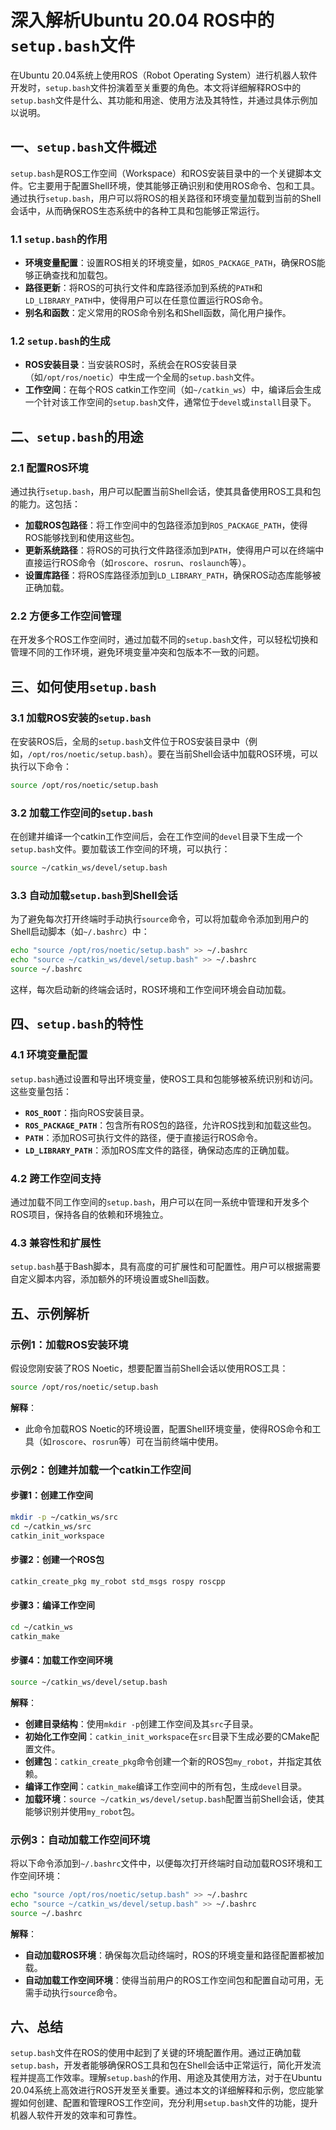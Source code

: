 # 深入解析Ubuntu 20.04 ROS中的`setup.bash`文件

在Ubuntu 20.04系统上使用ROS（Robot Operating System）进行机器人软件开发时，`setup.bash`文件扮演着至关重要的角色。本文将详细解释ROS中的`setup.bash`文件是什么、其功能和用途、使用方法及其特性，并通过具体示例加以说明。

## 一、`setup.bash`文件概述

`setup.bash`是ROS工作空间（Workspace）和ROS安装目录中的一个关键脚本文件。它主要用于配置Shell环境，使其能够正确识别和使用ROS命令、包和工具。通过执行`setup.bash`，用户可以将ROS的相关路径和环境变量加载到当前的Shell会话中，从而确保ROS生态系统中的各种工具和包能够正常运行。

### 1.1 `setup.bash`的作用

- **环境变量配置**：设置ROS相关的环境变量，如`ROS_PACKAGE_PATH`，确保ROS能够正确查找和加载包。
- **路径更新**：将ROS的可执行文件和库路径添加到系统的`PATH`和`LD_LIBRARY_PATH`中，使得用户可以在任意位置运行ROS命令。
- **别名和函数**：定义常用的ROS命令别名和Shell函数，简化用户操作。

### 1.2 `setup.bash`的生成

- **ROS安装目录**：当安装ROS时，系统会在ROS安装目录（如`/opt/ros/noetic`）中生成一个全局的`setup.bash`文件。
- **工作空间**：在每个ROS catkin工作空间（如`~/catkin_ws`）中，编译后会生成一个针对该工作空间的`setup.bash`文件，通常位于`devel`或`install`目录下。

## 二、`setup.bash`的用途

### 2.1 配置ROS环境

通过执行`setup.bash`，用户可以配置当前Shell会话，使其具备使用ROS工具和包的能力。这包括：

- **加载ROS包路径**：将工作空间中的包路径添加到`ROS_PACKAGE_PATH`，使得ROS能够找到和使用这些包。
- **更新系统路径**：将ROS的可执行文件路径添加到`PATH`，使得用户可以在终端中直接运行ROS命令（如`roscore`、`rosrun`、`roslaunch`等）。
- **设置库路径**：将ROS库路径添加到`LD_LIBRARY_PATH`，确保ROS动态库能够被正确加载。

### 2.2 方便多工作空间管理

在开发多个ROS工作空间时，通过加载不同的`setup.bash`文件，可以轻松切换和管理不同的工作环境，避免环境变量冲突和包版本不一致的问题。

## 三、如何使用`setup.bash`

### 3.1 加载ROS安装的`setup.bash`

在安装ROS后，全局的`setup.bash`文件位于ROS安装目录中（例如，`/opt/ros/noetic/setup.bash`）。要在当前Shell会话中加载ROS环境，可以执行以下命令：

```bash
source /opt/ros/noetic/setup.bash
```

### 3.2 加载工作空间的`setup.bash`

在创建并编译一个catkin工作空间后，会在工作空间的`devel`目录下生成一个`setup.bash`文件。要加载该工作空间的环境，可以执行：

```bash
source ~/catkin_ws/devel/setup.bash
```

### 3.3 自动加载`setup.bash`到Shell会话

为了避免每次打开终端时手动执行`source`命令，可以将加载命令添加到用户的Shell启动脚本（如`~/.bashrc`）中：

```bash
echo "source /opt/ros/noetic/setup.bash" >> ~/.bashrc
echo "source ~/catkin_ws/devel/setup.bash" >> ~/.bashrc
source ~/.bashrc
```

这样，每次启动新的终端会话时，ROS环境和工作空间环境会自动加载。

## 四、`setup.bash`的特性

### 4.1 环境变量配置

`setup.bash`通过设置和导出环境变量，使ROS工具和包能够被系统识别和访问。这些变量包括：

- **`ROS_ROOT`**：指向ROS安装目录。
- **`ROS_PACKAGE_PATH`**：包含所有ROS包的路径，允许ROS找到和加载这些包。
- **`PATH`**：添加ROS可执行文件的路径，便于直接运行ROS命令。
- **`LD_LIBRARY_PATH`**：添加ROS库文件的路径，确保动态库的正确加载。

### 4.2 跨工作空间支持

通过加载不同工作空间的`setup.bash`，用户可以在同一系统中管理和开发多个ROS项目，保持各自的依赖和环境独立。

### 4.3 兼容性和扩展性

`setup.bash`基于Bash脚本，具有高度的可扩展性和可配置性。用户可以根据需要自定义脚本内容，添加额外的环境设置或Shell函数。

## 五、示例解析

### 示例1：加载ROS安装环境

假设您刚安装了ROS Noetic，想要配置当前Shell会话以使用ROS工具：

```bash
source /opt/ros/noetic/setup.bash
```

**解释**：
- 此命令加载ROS Noetic的环境设置，配置Shell环境变量，使得ROS命令和工具（如`roscore`、`rosrun`等）可在当前终端中使用。

### 示例2：创建并加载一个catkin工作空间

#### 步骤1：创建工作空间

```bash
mkdir -p ~/catkin_ws/src
cd ~/catkin_ws/src
catkin_init_workspace
```

#### 步骤2：创建一个ROS包

```bash
catkin_create_pkg my_robot std_msgs rospy roscpp
```

#### 步骤3：编译工作空间

```bash
cd ~/catkin_ws
catkin_make
```

#### 步骤4：加载工作空间环境

```bash
source ~/catkin_ws/devel/setup.bash
```

**解释**：
- **创建目录结构**：使用`mkdir -p`创建工作空间及其`src`子目录。
- **初始化工作空间**：`catkin_init_workspace`在`src`目录下生成必要的CMake配置文件。
- **创建包**：`catkin_create_pkg`命令创建一个新的ROS包`my_robot`，并指定其依赖。
- **编译工作空间**：`catkin_make`编译工作空间中的所有包，生成`devel`目录。
- **加载环境**：`source ~/catkin_ws/devel/setup.bash`配置当前Shell会话，使其能够识别并使用`my_robot`包。

### 示例3：自动加载工作空间环境

将以下命令添加到`~/.bashrc`文件中，以便每次打开终端时自动加载ROS环境和工作空间环境：

```bash
echo "source /opt/ros/noetic/setup.bash" >> ~/.bashrc
echo "source ~/catkin_ws/devel/setup.bash" >> ~/.bashrc
source ~/.bashrc
```

**解释**：
- **自动加载ROS环境**：确保每次启动终端时，ROS的环境变量和路径配置都被加载。
- **自动加载工作空间环境**：使得当前用户的ROS工作空间包和配置自动可用，无需手动执行`source`命令。

## 六、总结

`setup.bash`文件在ROS的使用中起到了关键的环境配置作用。通过正确加载`setup.bash`，开发者能够确保ROS工具和包在Shell会话中正常运行，简化开发流程并提高工作效率。理解`setup.bash`的作用、用途及其使用方法，对于在Ubuntu 20.04系统上高效进行ROS开发至关重要。通过本文的详细解释和示例，您应能掌握如何创建、配置和管理ROS工作空间，充分利用`setup.bash`文件的功能，提升机器人软件开发的效率和可靠性。